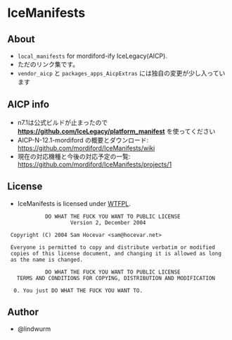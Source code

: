 # IceManifests

## About

- `local_manifests` for mordiford-ify IceLegacy(AICP).
- ただのリンク集です。
- `vendor_aicp` と `packages_apps_AicpExtras` には独自の変更が少し入っています

## AICP info

- n7.1は公式ビルドが止まったので **https://github.com/IceLegacy/platform_manifest** を使ってください
- AICP-N-12.1-mordiford の概要とダウンロード: https://github.com/mordiford/IceManifests/wiki
- 現在の対応機種と今後の対応予定の一覧: https://github.com/mordiford/IceManifests/projects/1

## License

- IceManifests is licensed under [WTFPL](http://www.wtfpl.net/).

```
            DO WHAT THE FUCK YOU WANT TO PUBLIC LICENSE
                    Version 2, December 2004

 Copyright (C) 2004 Sam Hocevar <sam@hocevar.net>

 Everyone is permitted to copy and distribute verbatim or modified
 copies of this license document, and changing it is allowed as long
 as the name is changed.

            DO WHAT THE FUCK YOU WANT TO PUBLIC LICENSE
   TERMS AND CONDITIONS FOR COPYING, DISTRIBUTION AND MODIFICATION

  0. You just DO WHAT THE FUCK YOU WANT TO.
```

## Author

- @lindwurm
